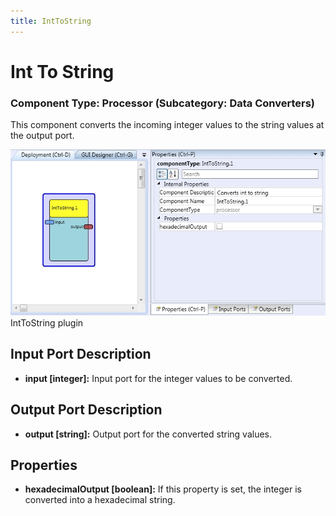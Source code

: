 ```yaml
---
title: IntToString
---
```


# Int To String

### Component Type: Processor (Subcategory: Data Converters)

This component converts the incoming integer values to the string values at the output port.

![Screenshot: IntToString plugin](./img/IntToString.jpg "Screenshot: IntToString plugin")  
IntToString plugin

## Input Port Description

- **input \[integer\]:** Input port for the integer values to be converted.

## Output Port Description

- **output \[string\]:** Output port for the converted string values.

## Properties

- **hexadecimalOutput \[boolean\]:** If this property is set, the integer is converted into a hexadecimal string.
